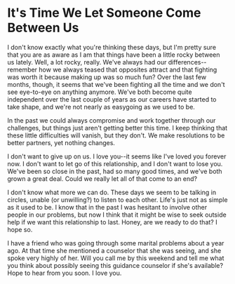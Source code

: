 # It's Time We Let Someone Come Between Us #

I don't know exactly what you're thinking these days, but I'm pretty sure that you are as aware as I am that things have been a little rocky between us lately. Well, a lot rocky, really. We've always had our differences--remember how we always teased that opposites attract and that fighting was worth it because making up was so much fun? Over the last few months, though, it seems that we've been fighting all the time and we don't see eye-to-eye on anything anymore. We've both become quite independent over the last couple of years as our careers have started to take shape, and we're not nearly as easygoing as we used to be.

In the past we could always compromise and work together through our challenges, but things just aren't getting better this time. I keep thinking that these little difficulties will vanish, but they don't. We make resolutions to be better partners, yet nothing changes.

I don't want to give up on us. I love you--it seems like I've loved you forever now. I don't want to let go of this relationship, and I don't want to lose you. We've been so close in the past, had so many good times, and we've both grown a great deal. Could we really let all of that come to an end?

I don't know what more we can do. These days we seem to be talking in circles, unable (or unwilling?) to listen to each other. Life's just not as simple as it used to be. I know that in the past I was hesitant to involve other people in our problems, but now I think that it might be wise to seek outside help if we want this relationship to last. Honey, are we ready to do that? I hope so.

I have a friend who was going through some marital problems about a year ago. At that time she mentioned a counselor that she was seeing, and she spoke very highly of her. Will you call me by this weekend and tell me what you think about possibly seeing this guidance counselor if she's available? Hope to hear from you soon. I love you.
